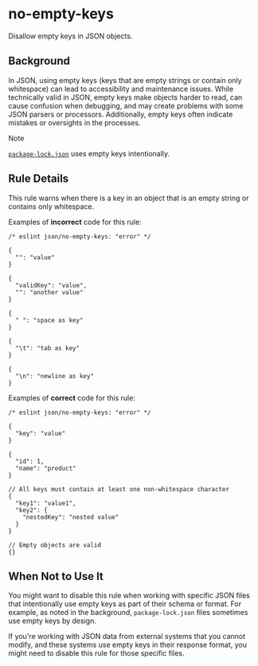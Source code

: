 # no-empty-keys

Disallow empty keys in JSON objects.

## Background

In JSON, using empty keys (keys that are empty strings or contain only whitespace) can lead to accessibility and maintenance issues. While technically valid in JSON, empty keys make objects harder to read, can cause confusion when debugging, and may create problems with some JSON parsers or processors. Additionally, empty keys often indicate mistakes or oversights in the processes.

> [!NOTE]
>
> [`package-lock.json`](https://docs.npmjs.com/cli/configuring-npm/package-lock-json) uses empty keys intentionally.

## Rule Details

This rule warns when there is a key in an object that is an empty string or contains only whitespace.

Examples of **incorrect** code for this rule:

```jsonc
/* eslint json/no-empty-keys: "error" */

{
  "": "value"
}

{
  "validKey": "value",
  "": "another value"
}

{
  " ": "space as key"
}

{
  "\t": "tab as key"
}

{
  "\n": "newline as key"
}
```

Examples of **correct** code for this rule:

```jsonc
/* eslint json/no-empty-keys: "error" */

{
  "key": "value"
}

{
  "id": 1,
  "name": "product"
}

// All keys must contain at least one non-whitespace character
{
  "key1": "value1",
  "key2": {
    "nestedKey": "nested value"
  }
}

// Empty objects are valid
{}
```

## When Not to Use It

You might want to disable this rule when working with specific JSON files that intentionally use empty keys as part of their schema or format. For example, as noted in the background, `package-lock.json` files sometimes use empty keys by design.

If you're working with JSON data from external systems that you cannot modify, and these systems use empty keys in their response format, you might need to disable this rule for those specific files.
